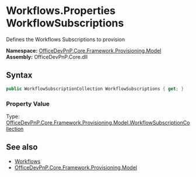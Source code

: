 # Workflows.Properties WorkflowSubscriptions
Defines the Workflows Subscriptions to provision  

**Namespace:** [OfficeDevPnP.Core.Framework.Provisioning.Model](OfficeDevPnP.Core.Framework.Provisioning.Model.md)  
**Assembly:** OfficeDevPnP.Core.dll  
## Syntax
```C#
public WorkflowSubscriptionCollection WorkflowSubscriptions { get; }
```

### Property Value
Type: [OfficeDevPnP.Core.Framework.Provisioning.Model.WorkflowSubscriptionCollection](OfficeDevPnP.Core.Framework.Provisioning.Model.WorkflowSubscriptionCollection.md)  

## See also
- [Workflows](OfficeDevPnP.Core.Framework.Provisioning.Model.Workflows.md) 
- [OfficeDevPnP.Core.Framework.Provisioning.Model](OfficeDevPnP.Core.Framework.Provisioning.Model.md)
